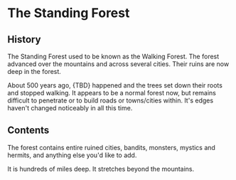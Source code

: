 # The Standing Forest

## History

The Standing Forest used to be known as the Walking Forest. The forest advanced over the mountains and across several cities. Their ruins are now deep in the forest.

About 500 years ago, {TBD} happened and the trees set down their roots and stopped walking. It appears to be a normal forest now, but remains difficult to penetrate or to build roads or towns/cities within. It's edges haven't changed noticeably in all this time.

## Contents

The forest contains entire ruined cities, bandits, monsters, mystics and hermits, and anything else you'd like to add.

It is hundreds of miles deep. It stretches beyond the mountains.
